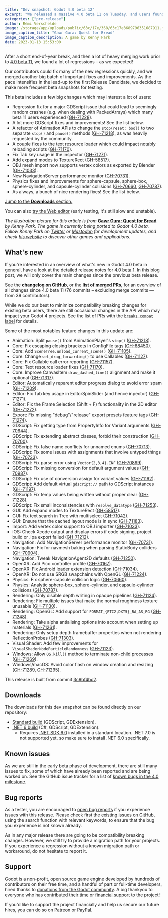 ```yaml
---
title: "Dev snapshot: Godot 4.0 beta 12"
excerpt: "We released a massive 4.0 beta 11 on Tuesday, and users found a lot of regressions – as we expected! Contributors fixed many of the new regressions quickly, and we merged another big batch of changes. As the pace intensifies in the lead-up to the first Release Candidate, we decided to make more frequent beta snapshots for testing."
categories: ["pre-release"]
author: Rémi Verschelde
image: /storage/app/uploads/public/63c/17e/368/63c17e3689796351687911.jpg
image_caption_title: "Gawr Gura: Quest for Bread"
image_caption_description: A game by Kenny Park
date: 2023-01-13 15:53:00
---
```


After a short end-of-year break, and then a lot of heavy merging work prior to [4.0 beta 11](/article/dev-snapshot-godot-4-0-beta-11), we found a lot of regressions – as we expected!

Our contributors could fix many of the new regressions quickly, and we merged another big batch of important fixes and improvements. As the pace intensifies in the lead-up to the first Release Candidate, we decided to make more frequent beta snapshots for testing.

This beta includes a few big changes which may interest a lot of users:

- Regression fix for a major GDScript issue that could lead to seemingly random crashes (e.g. when dealing with PackedArrays) which many beta 11 users experienced ([GH-71228](https://github.com/godotengine/godot/pull/71228)).
- A lot more GDScript fixes and improvements! See the list below.
- A refactor of Animation APIs to change the `stop(reset: bool)` to two separate `stop()` and `pause()` methods ([GH-71218](https://github.com/godotengine/godot/pull/71218)), as was heavily requested by the community.
- A couple fixes to the text resource loader which could impact notably reloading scripts ([GH-71170](https://github.com/godotengine/godot/pull/71170)).
- Fix Tab key usage in the inspector ([GH-71271](https://github.com/godotengine/godot/pull/71271)).
- Add expand modes to TextureRect ([GH-58517](https://github.com/godotengine/godot/pull/58517)).
- OBJ mesh import now supports vertex colors as exported by Blender ([GH-71033](https://github.com/godotengine/godot/pull/71033)).
- New NavigationServer performance monitor ([GH-70731](https://github.com/godotengine/godot/pull/70731)).
- Physics fixes and improvements for sphere-capsule, sphere-box, sphere-cylinder, and capsule-cylinder collisions ([GH-70660](https://github.com/godotengine/godot/pull/70660), [GH-70787](https://github.com/godotengine/godot/pull/70787)).
- As always, a bunch of nice rendering fixes! See the list below.

[Jump to the **Downloads** section.](#downloads)

You can also [try the Web editor](https://editor.godotengine.org/releases/4.0.beta12/godot.editor.html) (early testing, it's still slow and unstable).

*The illustration picture for this article is from* [**Gawr Gura: Quest for Bread**](https://kennypark.xyz/games/ggqfb) *by Kenny Park. The game is currently being ported to Godot 4.0 beta. Follow Kenny Park on [Twitter](https://twitter.com/kennyparkpark) or [Mastodon](https://mastodon.gamedev.place/@kennypark) for development updates, and check [his website](https://kennypark.xyz/) to discover other games and applications.*

## What's new

If you're interested in an overview of what's new in Godot 4.0 beta in general, have a look at the detailed release notes for [4.0 beta 1](/article/dev-snapshot-godot-4-0-beta-1). In this blog post, we will only cover the main changes since the previous beta release.

See the [**changelog on GitHub**](https://github.com/godotengine/godot/compare/91713ced81792b10fdc9367b7f355738e5d52777...3c9bf4bc210a8e6a208f30ca59de4d4d7e18c04d), or the [**list of merged PRs**](https://github.com/godotengine/godot/pulls?q=is%3Apr+merged%3A2023-01-10T16%3A00..2023-01-13T10%3A00+is%3Amerged+sort%3Acreated-asc+milestone%3A4.0), for an overview of all changes since 4.0 beta 11 (76 commits – excluding merge commits ― from 39 contributors).

While we do our best to minimize compatibility breaking changes for existing beta users, there are still occasional changes in the API which may impact your Godot 4 projects. See the list of PRs with the [`breaks compat` label](https://github.com/godotengine/godot/pulls?q=is%3Apr+merged%3A2023-01-10T16%3A00..2023-01-13T10%3A00+is%3Amerged+sort%3Acreated-asc+milestone%3A4.0+label%3A%22breaks+compat%22) for details.

Some of the most notables feature changes in this update are:

- Animation: Split `pause()` from AnimationPlayer's `stop()` ([GH-71218](https://github.com/godotengine/godot/pull/71218)).
- Core: Fix escaping closing brackets in ConfigFile tags ([GH-68450](https://github.com/godotengine/godot/pull/68450)).
- Core: Add `SceneTree.unload_current_scene()` ([GH-71105](https://github.com/godotengine/godot/pull/71105)).
- Core: Change `set_drag_forwarding()` to use Callables ([GH-71127](https://github.com/godotengine/godot/pull/71127)).
- Core: Fix Callable call error reporting ([GH-71157](https://github.com/godotengine/godot/pull/71157)).
- Core: Text resource loader fixes ([GH-71170](https://github.com/godotengine/godot/pull/71170)).
- Core: Improve CanvasItem `draw_dashed_line()` alignment and make it optional ([GH-71317](https://github.com/godotengine/godot/pull/71317)).
- Editor: Automatically reparent editor progress dialog to avoid error spam ([GH-71209](https://github.com/godotengine/godot/pull/71209)).
- Editor: Fix Tab key usage in EditorSpinSlider (and hence inpector) ([GH-71271](https://github.com/godotengine/godot/pull/71271)).
- Editor: Fix the Frame Selection (Shift + F) functionality in the 2D editor ([GH-71272](https://github.com/godotengine/godot/pull/71272)).
- Export: Fix missing "debug"/"release" export presets feature tags ([GH-71274](https://github.com/godotengine/godot/pull/71274)).
- GDScript: Fix getting type from PropertyInfo for Variant arguments ([GH-70644](https://github.com/godotengine/godot/pull/70644)).
- GDScript: Fix extending abstract classes, forbid their construction ([GH-70700](https://github.com/godotengine/godot/pull/70700)).
- GDScript: Fix false name conflicts for unnamed enums ([GH-70713](https://github.com/godotengine/godot/pull/70713)).
- GDScript: Fix some issues with assignments that involve untyped things ([GH-70733](https://github.com/godotengine/godot/pull/70733)).
- GDScript: Fix parse error using `Vector{2,3,4}.INF` ([GH-70899](https://github.com/godotengine/godot/pull/70899)).
- GDScript: Fix missing conversion for default argument values ([GH-70987](https://github.com/godotengine/godot/pull/70987)).
- GDScript: Fix use of conversion assign for variant values ([GH-71192](https://github.com/godotengine/godot/pull/71192)).
- GDScript: Add default virtual `gdscript://` path to GDScript instances ([GH-71197](https://github.com/godotengine/godot/pull/71197)).
- GDScript: Fix temp values being written without proper clear ([GH-71228](https://github.com/godotengine/godot/pull/71228)).
- GDScript: Fix small inconsistencies with `resolve_datatype` ([GH-71253](https://github.com/godotengine/godot/pull/71253)).
- GUI: Add expand modes to TextureRect ([GH-58517](https://github.com/godotengine/godot/pull/58517)).
- GUI: Fix text search in Tree with multiselect ([GH-71042](https://github.com/godotengine/godot/pull/71042)).
- GUI: Ensure that the cached layout mode is in sync ([GH-71183](https://github.com/godotengine/godot/pull/71183)).
- Import: Add vertex color support to OBJ importer ([GH-71033](https://github.com/godotengine/godot/pull/71033)).
- iOS: Check Xcode output and display errors if code signing, project build or .ipa export failed ([GH-71212](https://github.com/godotengine/godot/pull/71212)).
- Navigation: Add NavigationServer performance monitor ([GH-70731](https://github.com/godotengine/godot/pull/70731)).
- Navigation: Fix for navmesh baking when parsing StaticBody colliders ([GH-70904](https://github.com/godotengine/godot/pull/70904)).
- Navigation: Tweak NavigationAgent2D defaults ([GH-71250](https://github.com/godotengine/godot/pull/71250)).
- OpenXR: Add Pico controller profile ([GH-70167](https://github.com/godotengine/godot/pull/70167)).
- OpenXR: Fix Android loader extension detection ([GH-71034](https://github.com/godotengine/godot/pull/71034)).
- OpenXR: Do not use SRGB swapchains with OpenGL ([GH-71224](https://github.com/godotengine/godot/pull/71224)).
- Physics: Fix sphere-capsule collision logic ([GH-70660](https://github.com/godotengine/godot/pull/70660)).
- Physics: Analytic sphere-box, sphere-cylinder, and capsule-cylinder collisions ([GH-70787](https://github.com/godotengine/godot/pull/70787)).
- Rendering: Only disable depth writing in opaque pipelines ([GH-71124](https://github.com/godotengine/godot/pull/71124)).
- Rendering: Fix multiple issues that make the normal roughness texture unusable ([GH-71130](https://github.com/godotengine/godot/pull/71130)).
- Rendering: OpenGL: Add support for `FORMAT_{ETC2,DXT5}_RA_AS_RG` ([GH-71248](https://github.com/godotengine/godot/pull/71248)).
- Rendering: Take alpha antialising options into account when setting up materials ([GH-71261](https://github.com/godotengine/godot/pull/71261)).
- Rendering: Only setup depth framebuffer properties when not rendering ReflectionProbes ([GH-71303](https://github.com/godotengine/godot/pull/71303)).
- Visual Shader: Add few improvements for `VisualShaderNodeParticleRandomness` ([GH-71123](https://github.com/godotengine/godot/pull/71123)).
- Windows: Allow `OS.kill()` method to terminate non-child processes ([GH-71269](https://github.com/godotengine/godot/pull/71269)).
- Windows/macOS: Avoid color flash on window creation and resizing ([GH-71289](https://github.com/godotengine/godot/pull/71289), [GH-71295](https://github.com/godotengine/godot/pull/71295)).

This release is built from commit [3c9bf4bc2](https://github.com/godotengine/godot/commit/3c9bf4bc210a8e6a208f30ca59de4d4d7e18c04d).

<a id="downloads"></a>
## Downloads

The downloads for this dev snapshot can be found directly on our repository:

* [Standard build](https://github.com/godotengine/godot-builds/releases/4.0-beta12) (GDScript, GDExtension).
* [.NET 6 build](https://github.com/godotengine/godot-builds/releases/4.0-beta12) (C#, GDScript, GDExtension).
  - Requires [.NET SDK 6.0](https://dotnet.microsoft.com/en-us/download/dotnet/6.0) installed in a standard location. .NET 7.0 is not supported yet, so make sure to install .NET 6.0 specifically.

## Known issues

As we are still in the early beta phase of development, there are still many issues to fix, some of which have already been reported and are being worked on. See the GitHub issue tracker for a list of [known bugs in the 4.0 milestone](https://github.com/godotengine/godot/issues?q=is%3Aissue+is%3Aopen+milestone%3A4.0+label%3Abug+).

## Bug reports

As a tester, you are encouraged to [open bug reports](https://github.com/godotengine/godot/issues) if you experience issues with this release. Please check first the [existing issues on GitHub](https://github.com/godotengine/godot/issues), using the search function with relevant keywords, to ensure that the bug you experience is not known already.

As in any major release there are going to be compatibility breaking changes. However, we still try to provide a migration path for your projects. If you experience a regression without a known migration path or workaround, do not hesitate to report it.

## Support

Godot is a non-profit, open source game engine developed by hundreds of contributors on their free time, and a handful of part or full-time developers, hired thanks to [donations from the Godot community](https://godotengine.org/donate). A big thankyou to everyone who has contributed [their time](https://github.com/godotengine/godot/blob/master/AUTHORS.md) or [financial support](https://github.com/godotengine/godot/blob/master/DONORS.md) to the project!

If you'd like to support the project financially and help us secure our future hires, you can do so on [Patreon](https://www.patreon.com/godotengine) or [PayPal](https://godotengine.org/donate).
